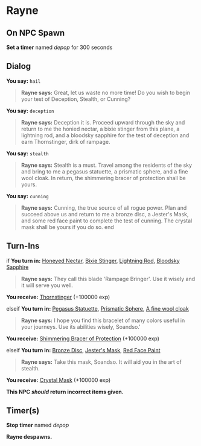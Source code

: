 # Rayne
## On NPC Spawn

**Set a timer** named *depop* for 300 seconds
## Dialog

**You say:** `hail`



>**Rayne says:** Great, let us waste no more time! Do you wish to begin your test of Deception, Stealth, or Cunning?

**You say:** `deception`




>**Rayne says:** Deception it is.  Proceed upward through the sky and return to me the honied nectar, a bixie stinger from this plane, a lightning rod, and a bloodsky sapphire for the test of deception and earn Thornstinger, dirk of rampage.

**You say:** `stealth`




>**Rayne says:** Stealth is a must.  Travel among the residents of the sky and bring to me a pegasus statuette, a prismatic sphere, and a fine wool cloak.  In return, the shimmering bracer of protection shall be yours.

**You say:** `cunning`




>**Rayne says:** Cunning, the true source of all rogue power.  Plan and succeed above us and return to me a bronze disc, a Jester's Mask, and some red face paint to complete the test of cunning.  The crystal mask shall be yours if you do so.
end

## Turn-Ins



if **You turn in:** [Honeyed Nectar](/item/20963), [Bixie Stinger](/item/20994), [Lightning Rod](/item/20995), [Bloodsky Sapphire](/item/20996)



>**Rayne says:** They call this blade 'Rampage Bringer'. Use it wisely and it will serve you well.


 **You receive:**  [Thornstinger](/item/27704) (+100000 exp)

elseif **You turn in:** [Pegasus Statuette](/item/20949), [Prismatic Sphere](/item/20990), [A fine wool cloak](/item/20991)



>**Rayne says:** I hope you find this bracelet of many colors useful in your journeys. Use its abilities wisely, Soandso.'


 **You receive:**  [Shimmering Bracer of Protection](/item/27703) (+100000 exp)

elseif **You turn in:** [Bronze Disc](/item/20935), [Jester's Mask](/item/20987), [Red Face Paint](/item/20986)



>**Rayne says:** Take this mask, Soandso. It will aid you in the art of stealth.


 **You receive:**  [Crystal Mask](/item/27702) (+100000 exp)

**This NPC *should* return incorrect items given.**

## Timer(s)

**Stop timer** named *depop*

**Rayne despawns.**




